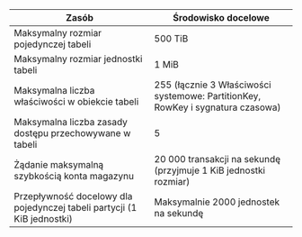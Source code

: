 | Zasób | Środowisko docelowe |
|----------|---------------|
| Maksymalny rozmiar pojedynczej tabeli | 500 TiB |
| Maksymalny rozmiar jednostki tabeli | 1 MiB |
| Maksymalna liczba właściwości w obiekcie tabeli | 255 (łącznie 3 Właściwości systemowe: PartitionKey, RowKey i sygnatura czasowa) |
| Maksymalna liczba zasady dostępu przechowywane w tabeli | 5 |
| Żądanie maksymalną szybkością konta magazynu | 20 000 transakcji na sekundę (przyjmuje 1 KiB jednostki rozmiar) |
| Przepływność docelowy dla pojedynczej tabeli partycji (1 KiB jednostki) | Maksymalnie 2000 jednostek na sekundę |
